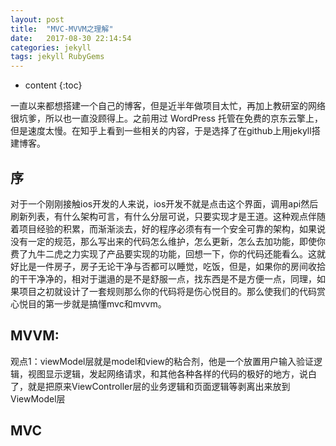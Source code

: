 ```yaml
---
layout: post
title:  "MVC-MVVM之理解"
date:   2017-08-30 22:14:54
categories: jekyll
tags: jekyll RubyGems
---
```


* content
{:toc}

一直以来都想搭建一个自己的博客，但是近半年做项目太忙，再加上教研室的网络很坑爹，所以也一直没顾得上。之前用过 WordPress 托管在免费的京东云擎上，但是速度太慢。在知乎上看到一些相关的内容，于是选择了在github上用jekyll搭建博客。


## 序
对于一个刚刚接触ios开发的人来说，ios开发不就是点击这个界面，调用api然后刷新列表，有什么架构可言，有什么分层可说，只要实现才是王道。这种观点伴随着项目经验的积累，而渐渐淡去，好的程序必须有有一个安全可靠的架构，如果说没有一定的规范，那么写出来的代码怎么维护，怎么更新，怎么去加功能，即使你费了九牛二虎之力实现了产品要实现的功能，回想一下，你的代码还能看么。这就好比是一件房子，房子无论干净与否都可以睡觉，吃饭，但是，如果你的房间收拾的干干净净的，相对于邋遢的是不是舒服一点，找东西是不是方便一点，同理，如果项目之初就设计了一套规则那么你的代码将是伤心悦目的。那么使我们的代码赏心悦目的第一步就是搞懂mvc和mvvm。

## MVVM:
观点1：viewModel层就是model和view的粘合剂，他是一个放置用户输入验证逻辑，视图显示逻辑，发起网络请求，和其他各种各样的代码的极好的地方，说白了，就是把原来ViewController层的业务逻辑和页面逻辑等剥离出来放到ViewModel层

## MVC




